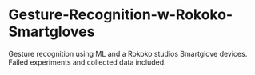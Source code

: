 # Gesture-Recognition-w-Rokoko-Smartgloves
Gesture recognition using ML and a Rokoko studios Smartglove devices. Failed experiments and collected data included.
